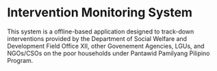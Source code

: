 # Intervention Monitoring System

This system is a offline-based application designed to track-down interventions provided by the Department of Social Welfare and Development Field Office XII, other Govenement Agencies, LGUs, and NGOs/CSOs on the poor households under Pantawid Pamilyang Pilipino Program. 


